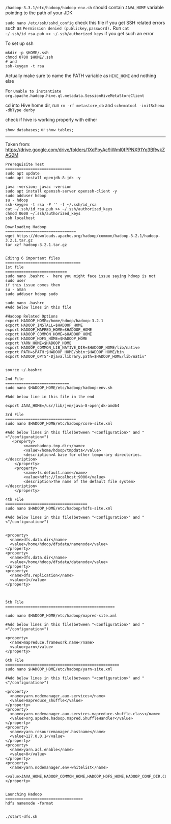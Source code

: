 
`/hadoop-3.3.1/etc/hadoop/hadoop-env.sh` should contain `JAVA_HOME` variable pointing to the path of your JDK

`sudo nano /etc/ssh/sshd_config` check this file if you get SSH related errors such as `Permission denied (publickey,password).` Run
`cat ~/.ssh/id_rsa.pub >> ~/.ssh/authorized_keys` if you get such an error

To set up ssh

    mkdir -p $HOME/.ssh
    chmod 0700 $HOME/.ssh
    # and
    ssh-keygen -t rsa

Actually make sure to name the PATH variable as `HIVE_HOME` and nothing else

For
`Unable to instantiate org.apache.hadoop.hive.ql.metadata.SessionHiveMetaStoreClient`

cd into Hive home dir, run `rm -rf metastore_db`
and `schematool -initSchema -dbType derby`

check if hive is working properly with either

`show databases;`
or
`show tables;`

---

Taken from:
<https://drive.google.com/drive/folders/1XdPbyAc9iWml0fPPNX91Yq3BRwkZAG2M>

    Prerequisite Test
    =============================
    sudo apt update
    sudo apt install openjdk-8-jdk -y

    java -version; javac -version
    sudo apt install openssh-server openssh-client -y
    sudo adduser hdoop
    su - hdoop
    ssh-keygen -t rsa -P '' -f ~/.ssh/id_rsa
    cat ~/.ssh/id_rsa.pub >> ~/.ssh/authorized_keys
    chmod 0600 ~/.ssh/authorized_keys
    ssh localhost

    Downloading Hadoop
    ===============================
    wget https://downloads.apache.org/hadoop/common/hadoop-3.2.1/hadoop-3.2.1.tar.gz
    tar xzf hadoop-3.2.1.tar.gz


    Editng 6 important files
    =================================
    1st file
    ===========================
    sudo nano .bashrc -  here you might face issue saying hdoop is not sudo user
    if this issue comes then
    su - aman
    sudo adduser hdoop sudo

    sudo nano .bashrc
    #Add below lines in this file

    #Hadoop Related Options
    export HADOOP_HOME=/home/hdoop/hadoop-3.2.1
    export HADOOP_INSTALL=$HADOOP_HOME
    export HADOOP_MAPRED_HOME=$HADOOP_HOME
    export HADOOP_COMMON_HOME=$HADOOP_HOME
    export HADOOP_HDFS_HOME=$HADOOP_HOME
    export YARN_HOME=$HADOOP_HOME
    export HADOOP_COMMON_LIB_NATIVE_DIR=$HADOOP_HOME/lib/native
    export PATH=$PATH:$HADOOP_HOME/sbin:$HADOOP_HOME/bin
    export HADOOP_OPTS"-Djava.library.path=$HADOOP_HOME/lib/nativ"


    source ~/.bashrc

    2nd File
    ============================
    sudo nano $HADOOP_HOME/etc/hadoop/hadoop-env.sh

    #Add below line in this file in the end

    export JAVA_HOME=/usr/lib/jvm/java-8-openjdk-amd64

    3rd File
    ===============================
    sudo nano $HADOOP_HOME/etc/hadoop/core-site.xml

    #Add below lines in this file(between "<configuration>" and "<"/configuration>")
       <property>
            <name>hadoop.tmp.dir</name>
            <value>/home/hdoop/tmpdata</value>
            <description>A base for other temporary directories.</description>
        </property>
        <property>
            <name>fs.default.name</name>
            <value>hdfs://localhost:9000</value>
            <description>The name of the default file system></description>
        </property>

    4th File
    ====================================
    sudo nano $HADOOP_HOME/etc/hadoop/hdfs-site.xml

    #Add below lines in this file(between "<configuration>" and "<"/configuration>")


    <property>
      <name>dfs.data.dir</name>
      <value>/home/hdoop/dfsdata/namenode</value>
    </property>
    <property>
      <name>dfs.data.dir</name>
      <value>/home/hdoop/dfsdata/datanode</value>
    </property>
    <property>
      <name>dfs.replication</name>
      <value>1</value>
    </property>



    5th File
    ================================================

    sudo nano $HADOOP_HOME/etc/hadoop/mapred-site.xml

    #Add below lines in this file(between "<configuration>" and "<"/configuration>")

    <property>
      <name>mapreduce.framework.name</name>
      <value>yarn</value>
    </property>

    6th File
    ==================================================
    sudo nano $HADOOP_HOME/etc/hadoop/yarn-site.xml

    #Add below lines in this file(between "<configuration>" and "<"/configuration>")

    <property>
      <name>yarn.nodemanager.aux-services</name>
      <value>mapreduce_shuffle</value>
    </property>
    <property>
      <name>yarn.nodemanager.aux-services.mapreduce.shuffle.class</name>
      <value>org.apache.hadoop.mapred.ShuffleHandler</value>
    </property>
    <property>
      <name>yarn.resourcemanager.hostname</name>
      <value>127.0.0.1</value>
    </property>
    <property>
      <name>yarn.acl.enable</name>
      <value>0</value>
    </property>
    <property>
      <name>yarn.nodemanager.env-whitelist</name>
      <value>JAVA_HOME,HADOOP_COMMON_HOME,HADOOP_HDFS_HOME,HADOOP_CONF_DIR,CLASSPATH_PERPEND_DISTCACHE,HADOOP_YARN_HOME,HADOOP_MAPRED_HOME</value>
    </property>


    Launching Hadoop
    ==================================
    hdfs namenode -format


    ./start-dfs.sh

